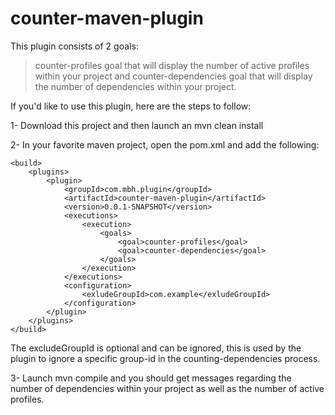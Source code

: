 # counter-maven-plugin

This plugin consists of 2 goals: 

> counter-profiles goal that will display the number of active profiles within your project and counter-dependencies goal that will display the number of dependencies within your project.

If you'd like to use this plugin, here are the steps to follow: 

1- Download this project and then launch an mvn clean install 

2- In your favorite maven project, open the pom.xml and add the following: 



	<build>
		<plugins>
			<plugin>
				<groupId>com.mbh.plugin</groupId>
				<artifactId>counter-maven-plugin</artifactId>
				<version>0.0.1-SNAPSHOT</version>
				<executions>
					<execution>
						<goals>
							<goal>counter-profiles</goal>
							<goal>counter-dependencies</goal>
						</goals>
					</execution>
				</executions>
				<configuration>
					<exludeGroupId>com.example</exludeGroupId>
				</configuration>
			</plugin>
		</plugins>
	</build>
  
The excludeGroupId is optional and can be ignored, this is used by the plugin to ignore a specific group-id in the counting-dependencies process. 
  
3- Launch mvn compile and you should get messages regarding the number of dependencies within your project as well as the number of active profiles.
